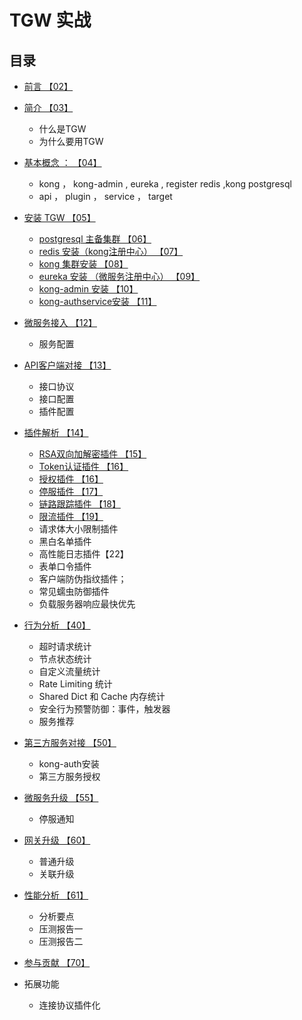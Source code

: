 # TGW  实战

##  目录 

- [前言  【02】](doc\02.html)

- [简介   【03】  ](doc\03.html)
    - 什么是TGW    
    - 为什么要用TGW   
  
- [基本概念 ：  【04】](doc\04.html)
    - kong ， kong-admin , eureka , register redis   ,kong postgresql         
    - api ，  plugin ， service   ， target  
     
  
- [安装 TGW    【05】 ](doc\05.html)
    - [postgresql 主备集群   【06】](doc\06.html)
    - [redis 安装（kong注册中心）  【07】  ](doc\07.html)
    - [kong 集群安装    【08】](doc\08.html)
    - [eureka 安装 （微服务注册中心） 【09】](doc\09.html)
    - [kong-admin 安装  【10】](doc\10.html)
    - [kong-authservice安装    【11】](doc\11.html)
     
- [微服务接入 【12】](doc\12.html)
    - 服务配置    
    
- [API客户端对接  【13】](doc\13.html)
    - 接口协议
    - 接口配置    
    - 插件配置
 
- [插件解析     【14】](doc\14.html)
     - [RSA双向加解密插件  【15】](doc\15.html)
     - [Token认证插件    【16】](doc\16.html)
     - [授权插件    【16】](doc\16.html)
     - [停服插件      【17】](doc\17.html)
     - [链路跟踪插件  【18】](doc\18.html)
     - [限流插件    【19】](doc\19.html)
     - 请求体大小限制插件
     - 黑白名单插件
     - 高性能日志插件【22】
     - 表单口令插件
     - 客户端防伪指纹插件；
     - 常见蠕虫防御插件
     - 负载服务器响应最快优先
     
- [行为分析   【40】](doc\40.html)
    - 超时请求统计 
    - 节点状态统计
    - 自定义流量统计
    - Rate Limiting 统计
    - Shared Dict 和 Cache 内存统计
    - 安全行为预警防御：事件，触发器
    - 服务推荐
    
     
    
- [第三方服务对接   【50】 ](doc\50.html) 
    - kong-auth安装       
    - 第三方服务授权    
    
    
- [微服务升级  【55】](doc\55.html)
    - 停服通知
   
   
- [网关升级    【60】](doc\60.html)
    - 普通升级    
    - 关联升级    
    
    
- [性能分析   【61】](doc\61.html)
    - 分析要点
    - 压测报告一
    - 压测报告二
  
  

- [参与贡献  【70】](doc\70.html)
  


- 拓展功能 
    - 连接协议插件化
  
  